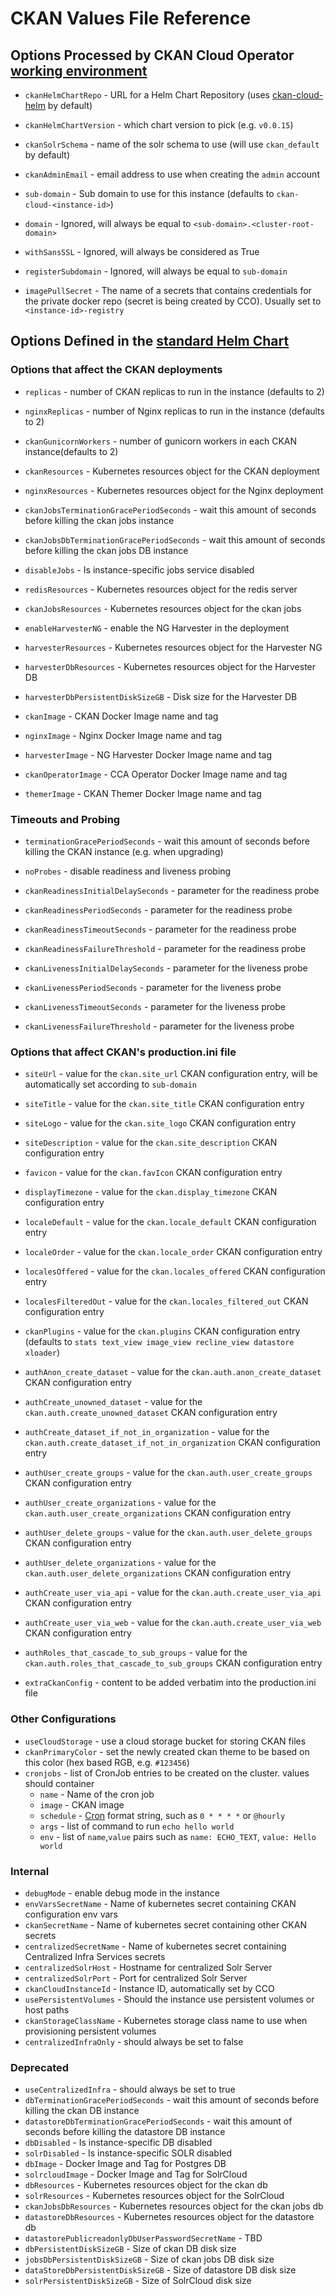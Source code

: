 # CKAN Values File Reference

## Options Processed by CKAN Cloud Operator [working environment](./WORKING-ENVIRONMENT.md)

- `ckanHelmChartRepo` - URL for a Helm Chart Repository (uses [ckan-cloud-helm](https://github.com/ViderumGlobal/ckan-cloud-helm/tree/master/charts_repository) by default)
- `ckanHelmChartVersion` - which chart version to pick (e.g. `v0.0.15`)

- `ckanSolrSchema` - name of the solr schema to use (will use `ckan_default` by default)
- `ckanAdminEmail` - email address to use when creating the `admin` account

- `sub-domain` - Sub domain to use for this instance (defaults to `ckan-cloud-<instance-id>`)

- `domain` - Ignored, will always be equal to `<sub-domain>.<cluster-root-domain>`
- `withSansSSL` - Ignored, will always be considered as True
- `registerSubdomain` - Ignored, will always be equal to `sub-domain`

- `imagePullSecret` - The name of a secrets that contains credentials for the private docker repo (secret is being created by CCO). Usually set to `<instance-id>-registry`


## Options Defined in the [standard Helm Chart](https://github.com/ViderumGlobal/ckan-cloud-helm/tree/master/ckan)

### Options that affect the CKAN deployments

- `replicas` - number of CKAN replicas to run in the instance (defaults to 2)
- `nginxReplicas` - number of Nginx replicas to run in the instance (defaults to 2)
- `ckanGunicornWorkers` - number of gunicorn workers in each CKAN instance(defaults to 2)
- `ckanResources` - Kubernetes resources object for the CKAN deployment
- `nginxResources` - Kubernetes resources object for the Nginx deployment
- `ckanJobsTerminationGracePeriodSeconds` - wait this amount of seconds before killing the ckan jobs instance
- `ckanJobsDbTerminationGracePeriodSeconds` - wait this amount of seconds before killing the ckan jobs DB instance
- `disableJobs` - Is instance-specific jobs service disabled
- `redisResources` - Kubernetes resources object for the redis server
- `ckanJobsResources` - Kubernetes resources object for the ckan jobs

- `enableHarvesterNG` - enable the NG Harvester in the deployment
- `harvesterResources` - Kubernetes resources object for the Harvester NG
- `harvesterDbResources` - Kubernetes resources object for the Harvester DB
- `harvesterDbPersistentDiskSizeGB` - Disk size for the Harvester DB

- `ckanImage` - CKAN Docker Image name and tag
- `nginxImage` - Nginx Docker Image name and tag
- `harvesterImage` - NG Harvester Docker Image name and tag
- `ckanOperatorImage` - CCA Operator Docker Image name and tag
- `themerImage` - CKAN Themer Docker Image name and tag

### Timeouts and Probing

- `terminationGracePeriodSeconds` - wait this amount of seconds before killing the CKAN instance (e.g. when upgrading)
- `noProbes` - disable readiness and liveness probing

- `ckanReadinessInitialDelaySeconds` - parameter for the readiness probe
- `ckanReadinessPeriodSeconds` - parameter for the readiness probe
- `ckanReadinessTimeoutSeconds` - parameter for the readiness probe
- `ckanReadinessFailureThreshold` - parameter for the readiness probe

- `ckanLivenessInitialDelaySeconds` - parameter for the liveness probe
- `ckanLivenessPeriodSeconds` - parameter for the liveness probe
- `ckanLivenessTimeoutSeconds` - parameter for the liveness probe
- `ckanLivenessFailureThreshold` - parameter for the liveness probe

### Options that affect CKAN's production.ini file

- `siteUrl` - value for the `ckan.site_url` CKAN configuration entry, will be automatically set according to `sub-domain`
- `siteTitle` - value for the `ckan.site_title` CKAN configuration entry
- `siteLogo` - value for the `ckan.site_logo` CKAN configuration entry
- `siteDescription` - value for the `ckan.site_description` CKAN configuration entry
- `favicon` - value for the `ckan.favIcon` CKAN configuration entry

- `displayTimezone` - value for the `ckan.display_timezone` CKAN configuration entry
- `localeDefault` - value for the `ckan.locale_default` CKAN configuration entry
- `localeOrder` - value for the `ckan.locale_order` CKAN configuration entry
- `localesOffered` - value for the `ckan.locales_offered` CKAN configuration entry
- `localesFilteredOut` - value for the `ckan.locales_filtered_out` CKAN configuration entry

- `ckanPlugins` - value for the `ckan.plugins` CKAN configuration entry (defaults to `stats text_view image_view recline_view datastore xloader`)

- `authAnon_create_dataset` - value for the `ckan.auth.anon_create_dataset` CKAN configuration entry
- `authCreate_unowned_dataset` - value for the `ckan.auth.create_unowned_dataset` CKAN configuration entry
- `authCreate_dataset_if_not_in_organization` - value for the `ckan.auth.create_dataset_if_not_in_organization` CKAN configuration entry
- `authUser_create_groups` - value for the `ckan.auth.user_create_groups` CKAN configuration entry
- `authUser_create_organizations` - value for the `ckan.auth.user_create_organizations` CKAN configuration entry
- `authUser_delete_groups` - value for the `ckan.auth.user_delete_groups` CKAN configuration entry
- `authUser_delete_organizations` - value for the `ckan.auth.user_delete_organizations` CKAN configuration entry
- `authCreate_user_via_api` - value for the `ckan.auth.create_user_via_api` CKAN configuration entry
- `authCreate_user_via_web` - value for the `ckan.auth.create_user_via_web` CKAN configuration entry
- `authRoles_that_cascade_to_sub_groups` - value for the `ckan.auth.roles_that_cascade_to_sub_groups` CKAN configuration entry

- `extraCkanConfig` - content to be added verbatim into the production.ini file

### Other Configurations

- `useCloudStorage` - use a cloud storage bucket for storing CKAN files
- `ckanPrimaryColor` - set the newly created ckan theme to be based on this color (hex based RGB, e.g. `#123456`)
- `cronjobs` - list of CronJob entries to be created on the cluster. values should container
  - `name` - Name of the cron job
  - `image` - CKAN image
  - `schedule` - [Cron](https://en.wikipedia.org/wiki/Cron) format string, such as `0 * * * *` or `@hourly`
  - `args` - list of command to run `echo hello world`
  - `env` - list of `name`,`value` pairs such as `name: ECHO_TEXT`, `value: Hello world`

### Internal

- `debugMode` - enable debug mode in the instance
- `envVarsSecretName` - Name of kubernetes secret containing CKAN configuration env vars
- `ckanSecretName` - Name of kubernetes secret containing other CKAN secrets
- `centralizedSecretName` - Name of kubernetes secret containing Centralized Infra Services secrets
- `centralizedSolrHost` - Hostname for centralized Solr Server
- `centralizedSolrPort` - Port for centralized Solr Server
- `ckanCloudInstanceId` - Instance ID, automatically set by CCO
- `usePersistentVolumes` - Should the instance use persistent volumes or host paths
- `ckanStorageClassName` - Kubernetes storage class name to use when provisioning persistent volumes
- `centralizedInfraOnly` - should always be set to false

### Deprecated

- `useCentralizedInfra` - should always be set to true
- `dbTerminationGracePeriodSeconds` - wait this amount of seconds before killing the ckan DB instance
- `datastoreDbTerminationGracePeriodSeconds` - wait this amount of seconds before killing the datastore DB instance
- `dbDisabled` - Is instance-specific DB disabled
- `solrDisabled` - Is instance-specific SOLR disabled
- `dbImage` - Docker Image and Tag for Postgres DB
- `solrcloudImage` - Docker Image and Tag for SolrCloud
- `dbResources` - Kubernetes resources object for the ckan db
- `solrResources` - Kubernetes resources object for the SolrCloud
- `ckanJobsDbResources` - Kubernetes resources object for the ckan jobs db
- `datastoreDbResources` - Kubernetes resources object for the datastore db
- `datastorePublicreadonlyDbUserPasswordSecretName` - TBD
- `dbPersistentDiskSizeGB` - Size of ckan DB disk size
- `jobsDbPersistentDiskSizeGB` - Size of ckan jobs DB disk size
- `dataStoreDbPersistentDiskSizeGB` - Size of datastore DB disk size
- `solrPersistentDiskSizeGB` - Size of SolrCloud disk size
